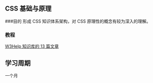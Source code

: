 ## CSS 基础与原理

###目的
形成 CSS 知识体系架构，对 CSS 原理性的概念有较为深入的理解。

### 教程
[W3Help 知识库的 13 篇文章](http://www.w3help.org/zh-cn/kb/)

## 学习周期
一个月

